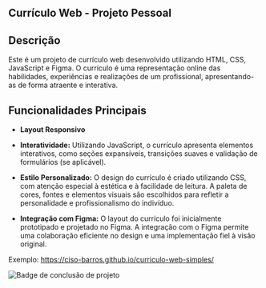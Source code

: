 
## Currículo Web - Projeto Pessoal

## Descrição
Este é um projeto de currículo web desenvolvido utilizando HTML, CSS, JavaScript e Figma. O currículo é uma representação online das habilidades, experiências e realizações de um profissional, apresentando-as de forma atraente e interativa.

## Funcionalidades Principais
- **Layout Responsivo**

- **Interatividade:** Utilizando JavaScript, o currículo apresenta elementos interativos, como seções expansíveis, transições suaves e validação de formulários (se aplicável).

- **Estilo Personalizado:** O design do currículo é criado utilizando CSS, com atenção especial à estética e à facilidade de leitura. A paleta de cores, fontes e elementos visuais são escolhidos para refletir a personalidade e profissionalismo do indivíduo.

- **Integração com Figma:** O layout do currículo foi inicialmente prototipado e projetado no Figma. A integração com o Figma permite uma colaboração eficiente no design e uma implementação fiel à visão original.

Exemplo:  https://ciso-barros.github.io/curriculo-web-simples/

![Badge de conclusão de projeto](./assets/Site.png)



